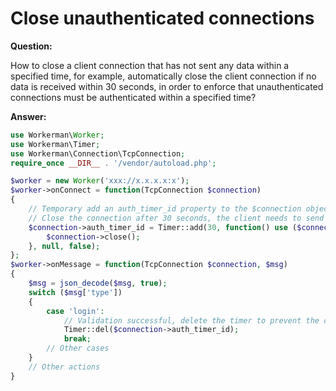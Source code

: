 # Close unauthenticated connections
**Question:**

How to close a client connection that has not sent any data within a specified time, for example, automatically close the client connection if no data is received within 30 seconds, in order to enforce that unauthenticated connections must be authenticated within a specified time?

**Answer:**

```php
use Workerman\Worker;
use Workerman\Timer;
use Workerman\Connection\TcpConnection;
require_once __DIR__ . '/vendor/autoload.php';

$worker = new Worker('xxx://x.x.x.x:x');
$worker->onConnect = function(TcpConnection $connection)
{
    // Temporary add an auth_timer_id property to the $connection object to store the timer id
    // Close the connection after 30 seconds, the client needs to send authentication within 30 seconds to remove the timer
    $connection->auth_timer_id = Timer::add(30, function() use ($connection){
        $connection->close();
    }, null, false);
};
$worker->onMessage = function(TcpConnection $connection, $msg)
{
    $msg = json_decode($msg, true);
    switch ($msg['type'])
    {
        case 'login':
            // Validation successful, delete the timer to prevent the connection from being closed
            Timer::del($connection->auth_timer_id);
            break;
        // Other cases
    }
    // Other actions
}
```
